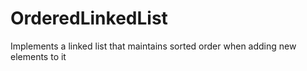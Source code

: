 # OrderedLinkedList

Implements a linked list that maintains sorted order when adding new elements to it
